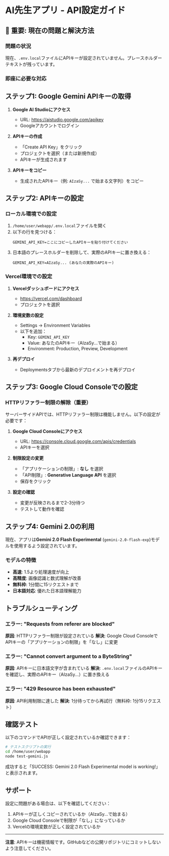# AI先生アプリ - API設定ガイド

## 🚨 重要: 現在の問題と解決方法

### 問題の状況
現在、`.env.local`ファイルにAPIキーが設定されていません。プレースホルダーテキストが残っています。

### 即座に必要な対応

## ステップ1: Google Gemini APIキーの取得

1. **Google AI Studioにアクセス**
   - URL: https://aistudio.google.com/apikey
   - Googleアカウントでログイン

2. **APIキーの作成**
   - 「Create API Key」をクリック
   - プロジェクトを選択（または新規作成）
   - APIキーが生成されます

3. **APIキーをコピー**
   - 生成されたAPIキー（例: `AIzaSy...` で始まる文字列）をコピー

## ステップ2: APIキーの設定

### ローカル環境での設定

1. `/home/user/webapp/.env.local`ファイルを開く
2. 以下の行を見つける：
   ```
   GEMINI_API_KEY=ここにコピーしたAPIキーを貼り付けてください
   ```
3. 日本語のプレースホルダーを削除して、実際のAPIキーに置き換える：
   ```
   GEMINI_API_KEY=AIzaSy... (あなたの実際のAPIキー)
   ```

### Vercel環境での設定

1. **Vercelダッシュボードにアクセス**
   - https://vercel.com/dashboard
   - プロジェクトを選択

2. **環境変数の設定**
   - Settings → Environment Variables
   - 以下を追加：
     - Key: `GEMINI_API_KEY`
     - Value: あなたのAPIキー（AIzaSy...で始まる）
     - Environment: Production, Preview, Development

3. **再デプロイ**
   - Deploymentsタブから最新のデプロイメントを再デプロイ

## ステップ3: Google Cloud Consoleでの設定

### HTTPリファラー制限の解除（重要）

サーバーサイドAPIでは、HTTPリファラー制限は機能しません。以下の設定が必要です：

1. **Google Cloud Consoleにアクセス**
   - URL: https://console.cloud.google.com/apis/credentials
   - APIキーを選択

2. **制限設定の変更**
   - 「アプリケーションの制限」: **なし** を選択
   - 「API制限」: **Generative Language API** を選択
   - 保存をクリック

3. **設定の確認**
   - 変更が反映されるまで2-3分待つ
   - テストして動作を確認

## ステップ4: Gemini 2.0の利用

現在、アプリは**Gemini 2.0 Flash Experimental** (`gemini-2.0-flash-exp`)モデルを使用するよう設定されています。

### モデルの特徴
- **高速**: 1.5より処理速度が向上
- **高精度**: 画像認識と数式理解が改善
- **無料枠**: 1分間に15リクエストまで
- **日本語対応**: 優れた日本語理解能力

## トラブルシューティング

### エラー: "Requests from referer <empty> are blocked"
**原因**: HTTPリファラー制限が設定されている
**解決**: Google Cloud ConsoleでAPIキーの「アプリケーションの制限」を「なし」に変更

### エラー: "Cannot convert argument to a ByteString"
**原因**: APIキーに日本語文字が含まれている
**解決**: `.env.local`ファイルのAPIキーを確認し、実際のAPIキー（AIzaSy...）に置き換える

### エラー: "429 Resource has been exhausted"
**原因**: API利用制限に達した
**解決**: 1分待ってから再試行（無料枠: 1分15リクエスト）

## 確認テスト

以下のコマンドでAPIが正しく設定されているか確認できます：

```bash
# テストスクリプトの実行
cd /home/user/webapp
node test-gemini.js
```

成功すると「SUCCESS: Gemini 2.0 Flash Experimental model is working!」と表示されます。

## サポート

設定に問題がある場合は、以下を確認してください：
1. APIキーが正しくコピーされているか（AIzaSy...で始まる）
2. Google Cloud Consoleで制限が「なし」になっているか
3. Vercelの環境変数が正しく設定されているか

---

**注意**: APIキーは機密情報です。GitHubなどの公開リポジトリにコミットしないよう注意してください。